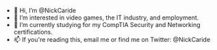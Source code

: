 - 👋 Hi, I’m @NickCaride
- 👀 I’m interested in video games, the IT industry, and employment.
- 🌱 I’m currently studying for my CompTIA Security and Networking certifications.
- 📫 If you're reading this, email me or find me on Twitter: @NickCaride

<!---
NickCaride/NickCaride is a ✨ special ✨ repository because its `README.md` (this file) appears on your GitHub profile.
You can click the Preview link to take a look at your changes.
--->
